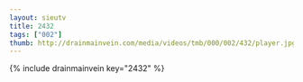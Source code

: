 ```yaml
--- 
layout: sieutv
title: 2432
tags: ["002"]
thumb: http://drainmainvein.com/media/videos/tmb/000/002/432/player.jpg
---
```

{% include drainmainvein key="2432" %} 
